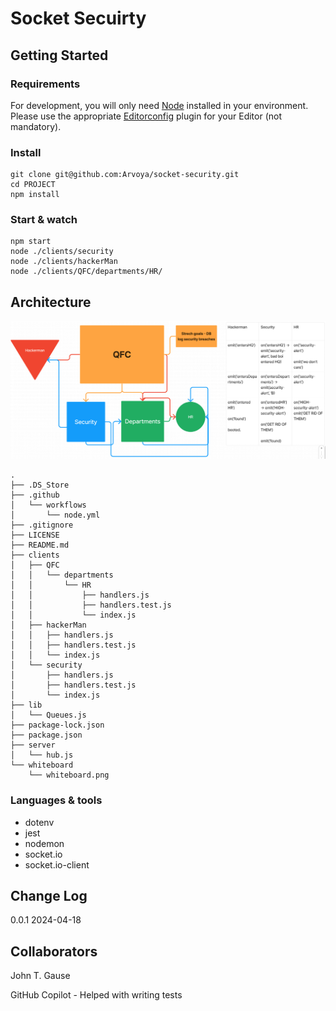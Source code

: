 # Socket Secuirty

## Getting Started

### Requirements

For development, you will only need [Node](http://nodejs.org/) installed in your environment.
Please use the appropriate [Editorconfig](http://editorconfig.org/) plugin for your
Editor (not mandatory).

### Install

    git clone git@github.com:Arvoya/socket-security.git
    cd PROJECT
    npm install

### Start & watch

    npm start
    node ./clients/security
    node ./clients/hackerMan
    node ./clients/QFC/departments/HR/

## Architecture

![whiteboard](./whiteboard/whiteboard.png)

```
.
├── .DS_Store
├── .github
│   └── workflows
│       └── node.yml
├── .gitignore
├── LICENSE
├── README.md
├── clients
│   ├── QFC
│   │   └── departments
│   │       └── HR
│   │           ├── handlers.js
│   │           ├── handlers.test.js
│   │           └── index.js
│   ├── hackerMan
│   │   ├── handlers.js
│   │   ├── handlers.test.js
│   │   └── index.js
│   └── security
│       ├── handlers.js
│       ├── handlers.test.js
│       └── index.js
├── lib
│   └── Queues.js
├── package-lock.json
├── package.json
├── server
│   └── hub.js
└── whiteboard
    └── whiteboard.png
```

### Languages & tools

* dotenv
* jest
* nodemon
* socket.io
* socket.io-client

## Change Log

0.0.1 2024-04-18

## Collaborators

John T. Gause

GitHub Copilot - Helped with writing tests
